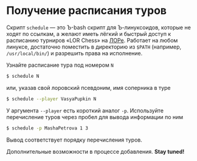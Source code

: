 Получение расписания туров
========

Скрипт `schedule` &mdash; это Ъ-bash скрипт для Ъ-линуксоидов, которые не ходят по ссылкам, а желают иметь лёгкий и быстрый доступ к расписанию турниров «LOR Chess» на [ЛОРе](http://www.linux.org.ru/). Работает на любом линуксе, достаточно поместить в директорию из `$PATH` (например, `/usr/local/bin/`) и разрешить права на исполнение.

Узнайте расписание тура под номером `N`
~~~sh
$ schedule N
~~~
или, указав свой лоровский псевдоним, имя соперника в туре
~~~sh
$ schedule --player VasyaPupkin N
~~~
У аргумента `--player` есть короткий аналог `-p`. Используйте перечисление туров через пробел для вывода информации по ним
~~~sh
$ schedule -p MashaPetrova 1 3
~~~
Вывод соответствует порядку перечисления туров.

Дополнительные возможности в процессе добавления. **Stay tuned!**
